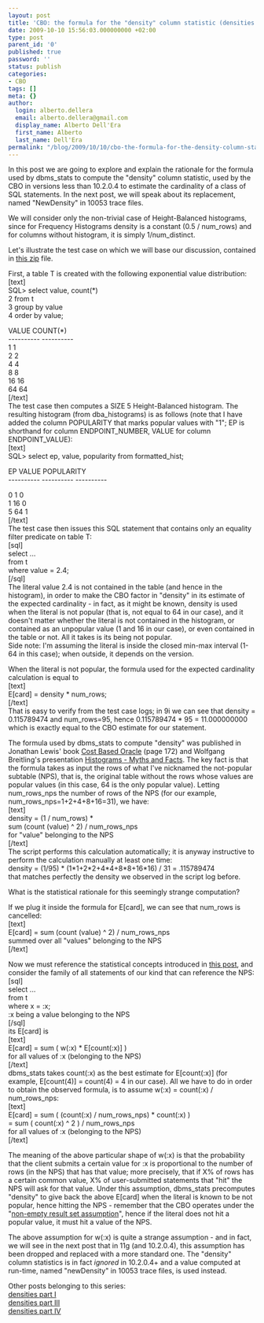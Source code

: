 ```yaml
---
layout: post
title: 'CBO: the formula for the "density" column statistic (densities part II)'
date: 2009-10-10 15:56:03.000000000 +02:00
type: post
parent_id: '0'
published: true
password: ''
status: publish
categories:
- CBO
tags: []
meta: {}
author:
  login: alberto.dellera
  email: alberto.dellera@gmail.com
  display_name: Alberto Dell'Era
  first_name: Alberto
  last_name: Dell'Era
permalink: "/blog/2009/10/10/cbo-the-formula-for-the-density-column-statistic-densities-part-ii/"
---
```

<p>In this post we are going to explore and explain the rationale for the formula used by dbms_stats to compute the "density" column statistic, used by the CBO in versions less than 10.2.0.4 to estimate the cardinality of a class of SQL statements. In the next post, we will speak about its replacement, named "NewDensity" in 10053 trace files.</p>
<p>We will consider only the non-trivial case of Height-Balanced histograms, since for Frequency Histograms density is a constant (0.5 / num_rows) and for columns without histogram, it is simply 1/num_distinct.</p>
<p>Let's illustrate the test case on which we will base our discussion, contained in <a href="http://34.247.94.223/wp-content/uploads/2009/10/density_post.zip">this zip</a> file. </p>
<p>First, a table T is created with the following exponential value distribution:<br />
[text]<br />
SQL> select value, count(*)<br />
  2    from t<br />
  3   group by value<br />
  4   order by value;</p>
<p>     VALUE   COUNT(*)<br />
---------- ----------<br />
         1          1<br />
         2          2<br />
         4          4<br />
         8          8<br />
        16         16<br />
        64         64<br />
[/text]<br />
The test case then computes a SIZE 5 Height-Balanced histogram. The resulting histogram (from dba_histograms) is as follows (note that I have added the column POPULARITY that marks popular values with "1"; EP is shorthand for column ENDPOINT_NUMBER, VALUE for column ENDPOINT_VALUE):<br />
[text]<br />
SQL> select ep, value, popularity from formatted_hist;</p>
<p>        EP      VALUE POPULARITY<br />
---------- ---------- ----------
  
 0 1 0  
 1 16 0  
 5 64 1  
[/text]  
The test case then issues this SQL statement that contains only an equality filter predicate on table T:  
[sql]  
select ...  
 from t  
 where value = 2.4;  
[/sql]  
The literal value 2.4 is not contained in the table (and hence in the histogram), in order to make the CBO factor in "density" in its estimate of the expected cardinality - in fact, as it might be known, density is used when the literal is not popular (that is, not equal to 64 in our case), and it doesn't matter whether the literal is not contained in the histogram, or contained as an unpopular value (1 and 16 in our case), or even contained in the table or not. All it takes is its being not popular.  
Side note: I'm assuming the literal is inside the closed min-max interval (1-64 in this case); when outside, it depends on the version.

When the literal is not popular, the formula used for the expected cardinality calculation is equal to  
[text]  
E[card] = density \* num\_rows;  
[/text]  
That is easy to verify from the test case logs; in 9i we can see that density = 0.115789474 and num\_rows=95, hence 0.115789474 \* 95 = 11.000000000 which is exactly equal to the CBO estimate for our statement.

The formula used by dbms\_stats to compute "density" was published in Jonathan Lewis' book [Cost Based Oracle](http://www.jlcomp.demon.co.uk/cbo_book/ind_book.html) (page 172) and Wolfgang Breitling's presentation [Histograms - Myths and Facts](http://www.centrexcc.com/). The key fact is that the formula takes as input the rows of what I've nicknamed the not-popular subtable (NPS), that is, the original table without the rows whose values are popular values (in this case, 64 is the only popular value). Letting num\_rows\_nps the number of rows of the NPS (for our example, num\_rows\_nps=1+2+4+8+16=31), we have:  
[text]  
 density = (1 / num\_rows) \*  
 sum (count (value) ^ 2) / num\_rows\_nps  
 for "value" belonging to the NPS  
[/text]  
The script performs this calculation automatically; it is anyway instructive to perform the calculation manually at least one time:  
density = (1/95) \* (1\*1+2\*2+4\*4+8\*8+16\*16) / 31 = .115789474  
that matches perfectly the density we observed in the script log before.

What is the statistical rationale for this seemingly strange computation?

If we plug it inside the formula for E[card], we can see that num\_rows is cancelled:  
[text]  
E[card] = sum (count (value) ^ 2) / num\_rows\_nps  
summed over all "values" belonging to the NPS  
[/text]

Now we must reference the statistical concepts introduced in [this post](http://www.adellera.it/blog/2009/10/03/cbo-about-the-statistical-definition-of-cardinality-densities-part-i/), and consider the family of all statements of our kind that can reference the NPS:  
[sql]  
select ...  
 from t  
 where x = :x;  
:x being a value belonging to the NPS  
[/sql]  
its E[card] is  
[text]  
E[card] = sum ( w(:x) \* E[count(:x)] )  
for all values of :x (belonging to the NPS)  
[/text]  
dbms\_stats takes count(:x) as the best estimate for E[count(:x)] (for example, E[count(4)] = count(4) = 4 in our case). All we have to do in order to obtain the observed formula, is to assume w(:x) = count(:x) / num\_rows\_nps:  
[text]  
E[card] = sum ( (count(:x) / num\_rows\_nps) \* count(:x) )  
 = sum ( count(:x) ^ 2 ) / num\_rows\_nps  
for all values of :x (belonging to the NPS)  
[/text]

The meaning of the above particular shape of w(:x) is that the probability that the client submits a certain value for :x is proportional to the number of rows (in the NPS) that has that value; more precisely, that if X% of rows has a certain common value, X% of user-submitted statements that "hit" the NPS will ask for that value. Under this assumption, dbms\_stats precomputes "density" to give back the above E[card] when the literal is known to be not popular, hence hitting the NPS - remember that the CBO operates under the "[non-empty result set assumption](http://www.adellera.it/blog/2009/09/03/cbo-the-non-empty-result-set-assumption/)", hence if the literal does not hit a popular value, it must hit a value of the NPS.

The above assumption for w(:x) is quite a strange assumption - and in fact, we will see in the next post that in 11g (and 10.2.0.4), this assumption has been dropped and replaced with a more standard one. The "density" column statistics is in fact _ignored_ in 10.2.0.4+ and a value computed at run-time, named "newDensity" in 10053 trace files, is used instead.

Other posts belonging to this series:  
[densities part I](http://www.adellera.it/blog/2009/10/03/cbo-about-the-statistical-definition-of-cardinality-densities-part-i/)  
[densities part III](http://www.adellera.it/blog/2009/10/16/cbo-newdensity-replaces-density-in-11g-10204-densities-part-iii/)  
[densities part IV](http://www.adellera.it/blog/2009/10/23/cbo-newdensity-for-frequency-histograms11g-10204-densities-part-iv/)

